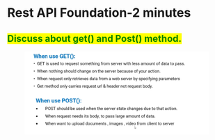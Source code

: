 # Rest API Foundation-2 minutes

## <mark style="color:green;">Discuss about get()  and Post() method.</mark>

<figure><img src="../../../.gitbook/assets/image (1).png" alt=""><figcaption></figcaption></figure>
